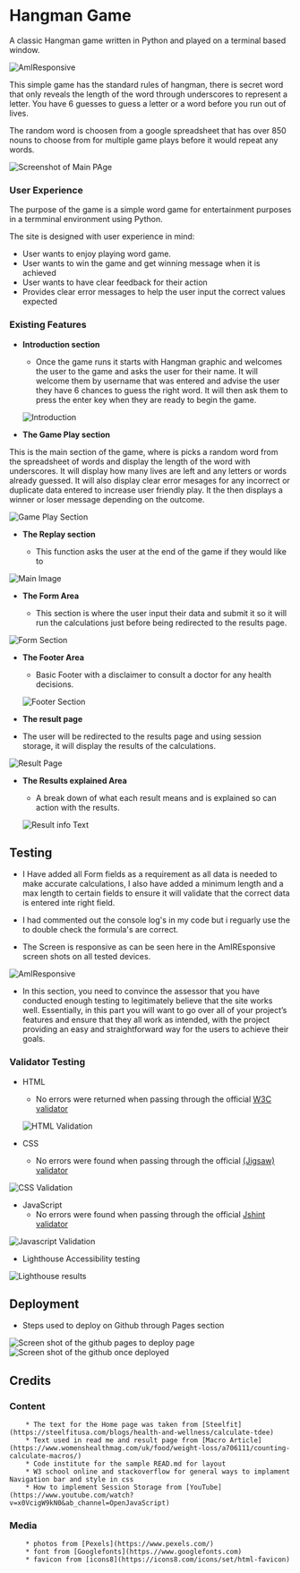 # Hangman Game

A classic Hangman game written in Python and played on a terminal based window. 

![AmIResponsive](assets/images/)

This simple game has the standard rules of hangman, there is  secret word that only reveals the length of the word through underscores to represent a letter. You have 6 guesses to guess a letter or a word before you run out of lives.

The random word is choosen from a google spreadsheet that has over 850 nouns to choose from for multiple game plays before it would repeat any words. 

![Screenshot of Main PAge](/assets/images/)

### User Experience

The purpose of the game is a simple word game for entertainment purposes in a termminal environment using Python. 

The site is designed with user experience in mind: 

- User wants to enjoy playing word game.
- User wants to win the game and get winning message when it is achieved
- User wants to have clear feedback for their action
- Provides clear error messages to help the user input the correct values expected

### Existing Features

- __Introduction section__

  - Once the game runs it starts with Hangman graphic and welcomes the user to the game and asks the user for their name. It will welcome them by username that was entered and advise the user they have 6 chances to guess the right word.  It will then ask them to press the enter key when they are ready to begin the game.

  ![Introduction](/assets/images/)

- __The Game Play section__

This is the main section of the game, where is picks a random word from the spreadsheet of words and display the length of the word with underscores. It will display how many lives are left and any letters or words already guessed. It will also display clear error mesages for any incorrect or duplicate data entered to increase user friendly play.
It the then displays a winner or loser message depending on the outcome.

![Game Play Section](/assets/images/)

- __The Replay section__

  - This function asks the user at the end of the game if they would like to

![Main Image](/assets/images/imgshot.png)

- __The Form Area__

  - This section is where the user input their data and submit it so it will run the calculations just before being redirected to the results page.

![Form Section](/assets/images/formshot.png)

- __The Footer Area__

  - Basic Footer with a disclaimer to consult a doctor for any health decisions.

  ![Footer Section](/assets/images/footer.png)

- __The result page__

- The user will be redirected to the results page and using session storage, it will display the results of the calculations.

![Result Page](/assets/images/resultspage.png)

- __The Results explained Area__

  - A break down of what each result means and is explained so can action with the results.

  ![Result info Text](/assets/images/resultInfo.png)

## Testing 

- I Have added all Form fields as a requirement as all data is needed to make accurate calculations, I also have added a minimum length and a max length to certain fields to ensure it will validate that the correct data is entered inte right field.

- I had commented out the console log's in my code but i reguarly use the to double check the formula's are correct.

- The Screen is responsive as can be seen here in the AmIREsponsive screen shots on all tested devices.

![AmIResponsive](assets/images/responsiveshot.png)

- In this section, you need to convince the assessor that you have conducted enough testing to legitimately believe that the site works well. Essentially, in this part you will want to go over all of your project’s features and ensure that they all work as intended, with the project providing an easy and straightforward way for the users to achieve their goals.



### Validator Testing 

- HTML
    - No errors were returned when passing through the official [W3C validator](https://validator.w3.org/nu/?doc=https%3A%2F%2Fcode-institute-org.github.io%2Flove-maths%2F)

    ![HTML Validation](/assets/images/html-validator-screenshot.png)
- CSS
    - No errors were found when passing through the official [(Jigsaw) validator](https://jigsaw.w3.org/css-validator/validator?uri=https%3A%2F%2Fvalidator.w3.org%2Fnu%2F%3Fdoc%3Dhttps%253A%252F%252Fcode-institute-org.github.io%252Flove-maths%252F&profile=css3svg&usermedium=all&warning=1&vextwarning=&lang=en)

![CSS Validation](/assets/images/css-validator-screenshot.png)

- JavaScript
    - No errors were found when passing through the official [Jshint validator](https://jshint.com/)

![Javascript Validation](/assets/images/jshint-screenshot.png)

- Lighthouse Accessibility testing

![Lighthouse results](/assets/images/lighthouse-screenshot.png)

## Deployment

- Steps used to deploy on Github through Pages section

![Screen shot of the github pages to deploy page](/assets/images/deployone.png)
![Screen shot of the github once deployed](/assets/images/deploy-two.png)
 
## Credits 

### Content 

        * The text for the Home page was taken from [Steelfit](https://steelfitusa.com/blogs/health-and-wellness/calculate-tdee)
        * Text used in read me and result page from [Macro Article](https://www.womenshealthmag.com/uk/food/weight-loss/a706111/counting-calculate-macros/)
        * Code institute for the sample READ.md for layout
        * W3 school online and stackoverflow for general ways to implament Navigation bar and style in css
        * How to implement Session Storage from [YouTube](https://www.youtube.com/watch?v=x0VcigW9kN0&ab_channel=OpenJavaScript)


### Media

        * photos from [Pexels](https://www.pexels.com/)
        * font from [Googlefonts](https.//www.googlefonts.com)
        * favicon from [icons8](https://icons8.com/icons/set/html-favicon)